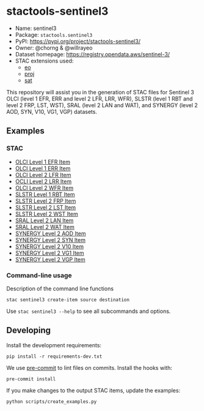 # stactools-sentinel3

- Name: sentinel3
- Package: `stactools.sentinel3`
- PyPI: <https://pypi.org/project/stactools-sentinel3/>
- Owner: @chorng & @willrayeo
- Dataset homepage: <https://registry.opendata.aws/sentinel-3/>
- STAC extensions used:
  - [eo](https://github.com/stac-extensions/eo)
  - [proj](https://github.com/stac-extensions/projection/)
  - [sat](https://github.com/stac-extensions/sat)

This repository will assist you in the generation of STAC files for Sentinel 3
OLCI (level 1 EFR, ERR and level 2 LFR, LRR, WFR), SLSTR (level 1 RBT and level
2 FRP, LST, WST), SRAL (level 2 LAN and WAT), and SYNERGY (level 2 AOD, SYN,
V10, VG1, VGP) datasets.

## Examples

### STAC

- [OLCI Level 1 EFR Item](examples/S3A_OL_1_EFR_20211021T073827_20211021T074112_0164_077_334_4320.json)
- [OLCI Level 1 ERR Item](examples/S3B_OL_1_ERR_20210831T200148_20210831T204600_2652_056_242.json)
- [OLCI Level 2 LFR Item](examples/S3A_OL_2_LFR_20210523T003029_20210523T003329_0179_072_102_1980.json)
- [OCLI Level 2 LRR Item](examples/S3B_OL_2_LRR_20210731T214325_20210731T222741_2656_055_186.json)
- [OLCI Level 2 WFR Item](examples/S3A_OL_2_WFR_20210604T001016_20210604T001316_0179_072_273_1440.json)
- [SLSTR Level 1 RBT Item](examples/S3A_SL_1_RBT_20210930T220914_20210930T221214_0180_077_043_5400.json)
- [SLSTR Level 2 FRP Item](examples/S3A_SL_2_FRP_20210802T000420_20210802T000720_0179_074_344_2880.json)
- [SLSTR Level 2 LST Item](examples/S3A_SL_2_LST_20210510T002955_20210510T003255_0179_071_301_5760.json)
- [SLSTR Level 2 WST Item](examples/S3B_SL_2_WST_20210419T051754_20210419T065853_6059_051_247.json)
- [SRAL Level 2 LAN Item](examples/S3A_SR_2_LAN_20210611T011438_20210611T012436_0598_072_373.json)
- [SRAL Level 2 WAT Item](examples/S3A_SR_2_WAT_20210704T012815_20210704T021455_2800_073_316.json)
- [SYNERGY Level 2 AOD Item](examples/S3B_SY_2_AOD_20210512T143315_20210512T151738_2663_052_196.json)
- [SYNERGY Level 2 SYN Item](examples/S3A_SY_2_SYN_20210325T005418_20210325T005718_0180_070_031_1620.json)
- [SYNERGY Level 2 V10 Item](examples/S3A_SY_2_V10_20210911T000000_20210920T235959_EUROPE.json)
- [SYNERGY Level 2 VG1 Item](examples/S3A_SY_2_VG1_20211013T000000_20211013T235959_EUROPE.json)
- [SYNERGY Level 2 VGP Item](examples/S3A_SY_2_VGP_20210703T142237_20210703T150700_2663_073_310.json)

### Command-line usage

Description of the command line functions

```shell
stac sentinel3 create-item source destination
```

Use `stac sentinel3 --help` to see all subcommands and options.

## Developing

Install the development requirements:

```shell
pip install -r requirements-dev.txt
```

We use [pre-commit](https://pre-commit.com/) to lint files on commits.
Install the hooks with:

```shell
pre-commit install
```

If you make changes to the output STAC items, update the examples:

```shell
python scripts/create_examples.py
```
